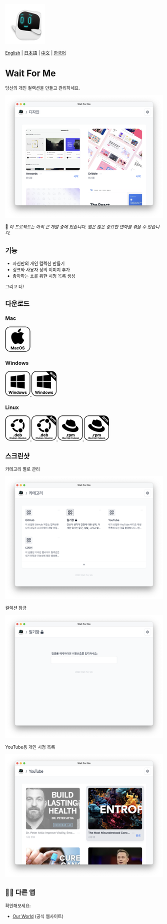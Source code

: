 <img src="./assets/icon.png" alt="logo" width="128">

[English](./README.md) | [日本語](./README.ja.md) | [中文](./README.zh.md) | [한국어](./README.ko.md)

# Wait For Me

당신의 개인 컬렉션을 만들고 관리하세요.

<img src="./assets/cover-image.ko.png" alt="Cover Image" width="512">

🧱 _이 프로젝트는 아직 큰 개발 중에 있습니다. 앱은 많은 중요한 변화를 겪을 수 있습니다._

## 기능

- 자신만의 개인 컬렉션 만들기
- 링크와 사용자 정의 이미지 추가
- 좋아하는 쇼를 위한 시청 목록 생성

그리고 더!

## 다운로드

### Mac

<a href="https://github.com/owfdr/wait-for-me/releases/download/v0.1.0/Wait.For.Me-darwin-universal-0.1.0.zip">
    <img src="assets/macos.svg" alt="MacOS" width="80">
</a>

### Windows

<a href="https://github.com/owfdr/wait-for-me/releases/download/v0.1.0/Wait.For.Me-win32-x64-0.1.0.zip">
    <img src="assets/windows.svg" alt="Windows" width="80">
</a>
<a href="https://github.com/owfdr/wait-for-me/releases/download/v0.1.0/Wait.For.Me-win32-arm64-0.1.0.zip">
    <img src="assets/windows-arm64.svg" alt="Windows arm64" width="80">
</a>

### Linux

<a href="https://github.com/owfdr/wait-for-me/releases/download/v0.1.0/wait-for-me_0.1.0_amd64.deb">
    <img src="assets/debian.svg" alt="Debian" width="80">
</a>
<a href="https://github.com/owfdr/wait-for-me/releases/download/v0.1.0/wait-for-me_0.1.0_arm64.deb">
    <img src="assets/debian-arm64.svg" alt="Debian arm64" width="80">
</a>
<a href="https://github.com/owfdr/wait-for-me/releases/download/v0.1.0/wait-for-me-0.1.0-1.x86_64.rpm">
    <img src="assets/red-hat.svg" alt="Red Hat" width="80">
</a>
<a href="https://github.com/owfdr/wait-for-me/releases/download/v0.1.0/wait-for-me-0.1.0-1.arm64.rpm">
    <img src="assets/red-hat-arm64.svg" alt="Red Hat arm64" width="80">
</a>

## 스크린샷

카테고리 별로 관리

<img src="./assets/categories.ko.png" alt="categories" width="512">

컬렉션 잠금

<img src="./assets/journal.ko.png" alt="jounal collections" width="512">

YouTube용 개인 시청 목록

<img src="./assets/youtube.ko.png" alt="youtube collections" width="512">

## 🧑‍💻 다른 앱

확인해보세요:

- [Our World](https://ourworld.center/ko/apps) (공식 웹사이트)
